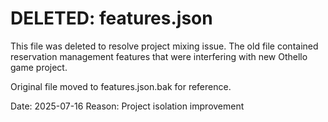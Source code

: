 # DELETED: features.json

This file was deleted to resolve project mixing issue.
The old file contained reservation management features that were interfering with new Othello game project.

Original file moved to features.json.bak for reference.

Date: 2025-07-16
Reason: Project isolation improvement